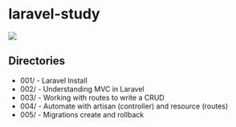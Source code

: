 # laravel-study
![](https://camo.githubusercontent.com/c4b3056564d4d97f40afa08cffefa26c2a695316/68747470733a2f2f7265732e636c6f7564696e6172792e636f6d2f6474666276766b79702f696d6167652f75706c6f61642f76313536363333313337372f6c61726176656c2d6c6f676f6c6f636b75702d636d796b2d7265642e737667)

## Directories
* 001/ - Laravel Install
* 002/ - Understanding MVC in Laravel
* 003/ - Working with routes to write a CRUD
* 004/ - Automate with artisan (controller) and resource (routes)
* 005/ - Migrations create and rollback
